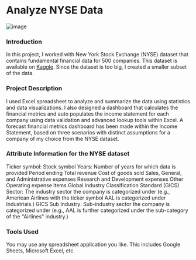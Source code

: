 # Analyze NYSE Data


![image](https://assets.bwbx.io/images/users/iqjWHBFdfxIU/iUD3Cm5PeTjY/v1/1200x-1.jpg)

### Introduction

In this project, I worked with New York Stock Exchange (NYSE) dataset that contains fundamental financial data for 500 companies. This dataset is available on [Kaggle](https://www.kaggle.com/datasets/dgawlik/nyse). 
Since the dataset is too big, I created a smaller subset of the data.

### Project Description

I used Excel spreadsheet to analyze and summarize the data using statistics and data visualizations. I also designed a dashboard that calculates the financial metrics and auto populates the income statement for each company using data validation and advanced lookup tools within Excel. 
A forecast financial metrics dashboard has been made within the Income Statement, based on three scenarios with distinct assumptions for a company of my choice from the NYSE dataset.

### Attribute Information for the NYSE dataset

Ticker symbol: Stock symbol
Years: Number of years for which data is provided
Period ending
Total revenue
Cost of goods sold
Sales, General, and Administrative expenses
Research and Development expenses
Other Operating expense items
Global Industry Classification Standard (GICS) Sector: The industry sector the company is categorized under (e.g., American Airlines with the ticker symbol AAL is categorized under Industrials.)
GICS Sub Industry: Sub-industry sector the company is categorized under (e.g., AAL is further categorized under the sub-category of the "Airlines" industry.)


### Tools Used 

You may use any spreadsheet application you like. This includes Google Sheets, Microsoft Excel, etc.
